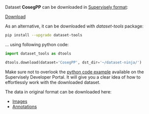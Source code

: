 Dataset **CosegPP** can be downloaded in [Supervisely format](https://developer.supervisely.com/api-references/supervisely-annotation-json-format):

 [Download](https://www.dropbox.com/scl/fi/l46ksr90kbfteaz1gn1aw/cosegpp-DatasetNinja.tar?rlkey=3ewin2u27ibose6a6kqyzeoh3&dl=1)

As an alternative, it can be downloaded with *dataset-tools* package:
``` bash
pip install --upgrade dataset-tools
```

... using following python code:
``` python
import dataset_tools as dtools

dtools.download(dataset='CosegPP', dst_dir='~/dataset-ninja/')
```
Make sure not to overlook the [python code example](https://developer.supervisely.com/getting-started/python-sdk-tutorials/iterate-over-a-local-project) available on the Supervisely Developer Portal. It will give you a clear idea of how to effortlessly work with the downloaded dataset.

The data in original format can be downloaded here:

- [Images](https://zenodo.org/record/5117176/files/CosegPP.zip?download=1)
- [Annotations](https://zenodo.org/record/5117176/files/CosegPP_groundtruth.zip?download=1)
